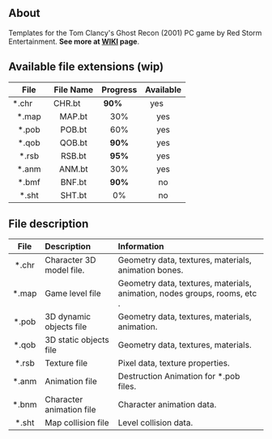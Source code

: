 ## About

Templates for the Tom Clancy's Ghost Recon (2001) PC game by Red Storm Entertainment. 
**See more at [WIKI](https://github.com/AlexKimov/010Editor-Templates-GR/wiki) page**. 

## Available file extensions (wip)

| File         | File Name     | Progress     | Available  |
| :----------: | :-----------: | :----------: | :--------: |
| *.chr        | CHR.bt        | **90%**      | yes        |
| *.map        | MAP.bt        | 30%          | yes        |
| *.pob        | POB.bt        | 60%          | yes        |
| *.qob        | QOB.bt        | **90%**      | yes        |
| *.rsb        | RSB.bt        | **95%**      | yes        |
| *.anm        | ANM.bt        | 30%           | yes        |
| *.bmf        | BNF.bt        | **90%**           | no         |
| *.sht        | SHT.bt        | 0%           | no         | 

## File description

| File          | Description              | Information | 
| :-----------: | :----------------------- | :----------------------------------------------------------------------- |
| *.chr         | Character 3D model file. | Geometry data, textures, materials, animation bones.                     | 
| *.map         | Game level file          | Geometry data, textures, materials, animation, nodes groups, rooms, etc .|
| *.pob         | 3D dynamic objects file  | Geometry data, textures, materials, animation.                           |
| *.qob         | 3D static objects file   | Geometry data, textures, materials.                                      |
| *.rsb         | Texture file             | Pixel data, texture properties.                                          |
| *.anm         | Animation file           | Destruction Animation for *.pob files.                                   |
| *.bnm         | Character animation file | Character animation data.                                                |
| *.sht         | Map collision file       | Level collision data.                                                    |
